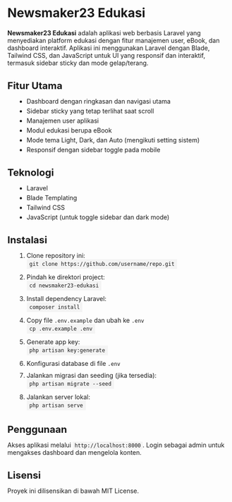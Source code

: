 
  <h1 style="font-size: 28px; font-weight: bold; margin-bottom: 20px;">Newsmaker23 Edukasi</h1>

  <p style="margin-bottom: 16px;"><strong>Newsmaker23 Edukasi</strong> adalah aplikasi web berbasis Laravel yang menyediakan platform edukasi dengan fitur manajemen user, eBook, dan dashboard interaktif. Aplikasi ini menggunakan Laravel dengan Blade, Tailwind CSS, dan JavaScript untuk UI yang responsif dan interaktif, termasuk sidebar sticky dan mode gelap/terang.</p>

  <h2 style="font-size: 22px; font-weight: bold; margin-top: 30px; margin-bottom: 10px;">Fitur Utama</h2>
  <ul style="margin-left: 20px; margin-bottom: 16px;">
    <li style="margin-bottom: 5px;">Dashboard dengan ringkasan dan navigasi utama</li>
    <li style="margin-bottom: 5px;">Sidebar sticky yang tetap terlihat saat scroll</li>
    <li style="margin-bottom: 5px;">Manajemen user aplikasi</li>
    <li style="margin-bottom: 5px;">Modul edukasi berupa eBook</li>
    <li style="margin-bottom: 5px;">Mode tema Light, Dark, dan Auto (mengikuti setting sistem)</li>
    <li style="margin-bottom: 5px;">Responsif dengan sidebar toggle pada mobile</li>
  </ul>

  <h2 style="font-size: 22px; font-weight: bold; margin-top: 30px; margin-bottom: 10px;">Teknologi</h2>
  <ul style="margin-left: 20px; margin-bottom: 16px;">
    <li style="margin-bottom: 5px;">Laravel</li>
    <li style="margin-bottom: 5px;">Blade Templating</li>
    <li style="margin-bottom: 5px;">Tailwind CSS</li>
    <li style="margin-bottom: 5px;">JavaScript (untuk toggle sidebar dan dark mode)</li>
  </ul>

  <h2 style="font-size: 22px; font-weight: bold; margin-top: 30px; margin-bottom: 10px;">Instalasi</h2>
  <ol style="margin-left: 20px; margin-bottom: 16px;">
    <li style="margin-bottom: 10px;">Clone repository ini:<br>
      <code style="background-color: #f4f4f4; padding: 4px 6px; display: inline-block;">git clone https://github.com/username/repo.git</code>
    </li>
    <li style="margin-bottom: 10px;">Pindah ke direktori project:<br>
      <code style="background-color: #f4f4f4; padding: 4px 6px; display: inline-block;">cd newsmaker23-edukasi</code>
    </li>
    <li style="margin-bottom: 10px;">Install dependency Laravel:<br>
      <code style="background-color: #f4f4f4; padding: 4px 6px; display: inline-block;">composer install</code>
    </li>
    <li style="margin-bottom: 10px;">Copy file <code>.env.example</code> dan ubah ke <code>.env</code><br>
      <code style="background-color: #f4f4f4; padding: 4px 6px; display: inline-block;">cp .env.example .env</code>
    </li>
    <li style="margin-bottom: 10px;">Generate app key:<br>
      <code style="background-color: #f4f4f4; padding: 4px 6px; display: inline-block;">php artisan key:generate</code>
    </li>
    <li style="margin-bottom: 10px;">Konfigurasi database di file <code>.env</code></li>
    <li style="margin-bottom: 10px;">Jalankan migrasi dan seeding (jika tersedia):<br>
      <code style="background-color: #f4f4f4; padding: 4px 6px; display: inline-block;">php artisan migrate --seed</code>
    </li>
    <li style="margin-bottom: 10px;">Jalankan server lokal:<br>
      <code style="background-color: #f4f4f4; padding: 4px 6px; display: inline-block;">php artisan serve</code>
    </li>
  </ol>

  <h2 style="font-size: 22px; font-weight: bold; margin-top: 30px; margin-bottom: 10px;">Penggunaan</h2>
  <p style="margin-bottom: 16px;">Akses aplikasi melalui <code style="background-color: #f4f4f4; padding: 2px 4px;">http://localhost:8000</code>. Login sebagai admin untuk mengakses dashboard dan mengelola konten.</p>

  <h2 style="font-size: 22px; font-weight: bold; margin-top: 30px; margin-bottom: 10px;">Lisensi</h2>
  <p>Proyek ini dilisensikan di bawah MIT License.</p>
